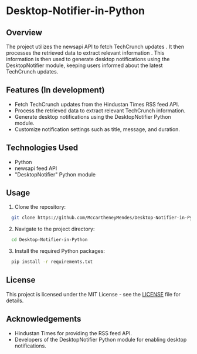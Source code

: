 # Desktop-Notifier-in-Python

## Overview

The project utilizes the newsapi API to fetch TechCrunch updates . It then processes the retrieved data to extract relevant information . This information is then used to generate desktop notifications using the DesktopNotifier module, keeping users informed about the latest TechCrunch updates.

## Features (In development)

- Fetch TechCrunch updates from the Hindustan Times RSS feed API.
- Process the retrieved data to extract relevant TechCrunch information.
- Generate desktop notifications using the DesktopNotifier Python module.
- Customize notification settings such as title, message, and duration.

## Technologies Used

- Python
- newsapi feed API
- "DesktopNotifier" Python module

## Usage

1. Clone the repository:
```bash
  git clone https://github.com/MccartheneyMendes/Desktop-Notifier-in-Python
```

2. Navigate to the project directory:
```bash
  cd Desktop-Notifier-in-Python
```
3. Install the required Python packages:
```bash
  pip install -r requirements.txt
```

## License

This project is licensed under the MIT License - see the [LICENSE](LICENSE) file for details.

## Acknowledgements

- Hindustan Times for providing the RSS feed API.
- Developers of the DesktopNotifier Python module for enabling desktop notifications.
